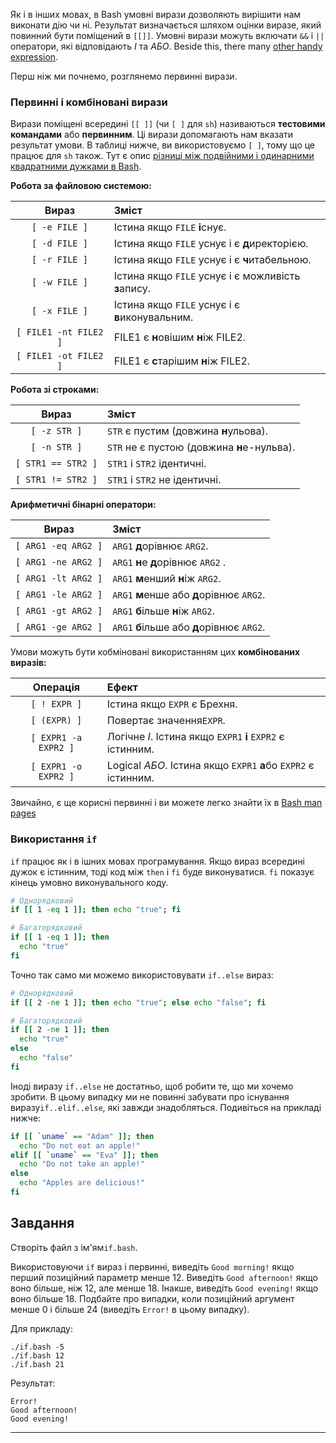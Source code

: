 Як і в інших мовах, в Bash умовні вирази дозволяють вирішити нам виконати дію чи ні. Результат визначається шляхом оцінки виразe, який повинний бути поміщений в `[[]]`.
Умовні вирази можуть включати `&&` і `||` оператори, які відповідають _І_ та _АБО_. Beside this, there many [other handy expression](#primary-and-combining-expressions).

Перш ніж ми почнемо, розглянемо первинні вирази.

### Первинні і комбіновані вирази

Вирази поміщені всередині `[[ ]]` (чи `[ ]` для `sh`) називаються **тестовими командами** або **первинним**. Ці вирази допомагають нам вказати результат умови. В таблиці нижче, ви використовуємо `[ ]`, тому що це працює для `sh` також. Тут є опис [різниці між подвійними і одинарними квадратними дужками в Bash](http://serverfault.com/a/52050).

**Робота за файловою системою:**

| Вираз         | Зміст                                                        |
| :-----------: | :----------------------------------------------------------- |
| `[ -e FILE ]` | Істина якщо `FILE` **і**снує.                                |
| `[ -d FILE ]` | Істина якщо `FILE` уснує і є  **д**иректорією.               |
| `[ -r FILE ]` | Істина якщо `FILE` уснує і є **ч**итабельною.                |
| `[ -w FILE ]` | Істина якщо `FILE` уснує і є можливість **з**апису.          |
| `[ -x FILE ]` | Істина якщо `FILE` уснує і є **в**иконувальним.              |
| `[ FILE1 -nt FILE2 ]` | FILE1 є **н**овішим **н**іж FILE2.                   |
| `[ FILE1 -ot FILE2 ]` | FILE1 є **с**тарішим **н**іж FILE2.                  |

**Робота зі строками:**

| Вираз          | Зміст                                                       |
| :------------: | :---------------------------------------------------------- |
| `[ -z STR ]`   | `STR` є пустим (довжина **н**ульова).                       |
| `[ -n STR ]`   |`STR` не є пустою (довжина **н**е-нульва).                   |
| `[ STR1 == STR2 ]` | `STR1` і `STR2` ідентичні.                              |
| `[ STR1 != STR2 ]` | `STR1` і `STR2` не ідентичні.                           |

**Арифметичні бінарні оператори:**

| Вираз             | Зміст                                                    |
| :-----------------: | :----------------------------------------------------- |
| `[ ARG1 -eq ARG2 ]` | `ARG1` **д**орівнює `ARG2`.                            |
| `[ ARG1 -ne ARG2 ]` | `ARG1` **н**е **д**орівнює `ARG2` .                    |
| `[ ARG1 -lt ARG2 ]` | `ARG1` **м**енший **н**іж `ARG2`.                      |
| `[ ARG1 -le ARG2 ]` | `ARG1` **м**енше або **д**орівнює `ARG2`.              |
| `[ ARG1 -gt ARG2 ]` | `ARG1` **б**ільше **н**іж `ARG2`.                      |
| `[ ARG1 -ge ARG2 ]` | `ARG1` **б**ільше або **д**орівнює `ARG2`.             |

Умови можуть бути кобміновані використанням цих **комбінованих виразів:**

| Операція       | Ефект                                                      |
| :------------: | :---------------------------------------------------------- |
| `[ ! EXPR ]`   | Істина якщо `EXPR` є Брехня.                                    |
| `[ (EXPR) ]`   | Повертає значення`EXPR`.                                |
| `[ EXPR1 -a EXPR2 ]` | Логічне _І_. Істина якщо `EXPR1` **і** `EXPR2` є істинним. |
| `[ EXPR1 -o EXPR2 ]` | Logical _АБО_. Істина якщо `EXPR1` **а**бо `EXPR2` є істинним.|

Звичайно, є ще корисні первинні і ви можете легко знайти їх в [Bash man pages](http://www.gnu.org/software/bash/manual/html_node/Bash-Conditional-Expressions.html)

### Використання `if`

`if` працює як і в ішних мовах програмування. Якщо вираз всередині дужок є істинним, тоді код між `then` і `fi` буде виконуватися.  `fi` показує кінець умовно виконувального коду.

```bash
# Однорядковий
if [[ 1 -eq 1 ]]; then echo "true"; fi

# Багаторядковий
if [[ 1 -eq 1 ]]; then
  echo "true"
fi
```

Точно так само ми можемо використовувати `if..else` вираз:

```bash
# Однорядковий
if [[ 2 -ne 1 ]]; then echo "true"; else echo "false"; fi

# Багаторядковий
if [[ 2 -ne 1 ]]; then
  echo "true"
else
  echo "false"
fi
```

Іноді виразу `if..else` не достатньо, щоб робити те, що ми хочемо зробити. В цьому випадку ми не повинні забувати про існування виразу`if..elif..else`, які завжди знадобляться.
Подивіться на прикладі нижче:

```bash
if [[ `uname` == "Adam" ]]; then
  echo "Do not eat an apple!"
elif [[ `uname` == "Eva" ]]; then
  echo "Do not take an apple!"
else
  echo "Apples are delicious!"
fi
```

## Завдання

Створіть файл з ім'ям`if.bash`.

Використовуючи `if` вираз і первинні, виведіть `Good morning!` якщо перший позиційний параметр менше 12. Виведіть `Good afternoon!` якщо воно більше, ніж 12, але менше 18. Інакше, виведіть `Good evening!` якщо воно більше 18. Подбайте про випадки, коли позиційний аргумент менше 0 і більше 24 (виведіть `Error!` в цьому випадку).

Для прикладу:

    ./if.bash -5
    ./if.bash 12
    ./if.bash 21

Результат:

    Error!
    Good afternoon!
    Good evening!

---
